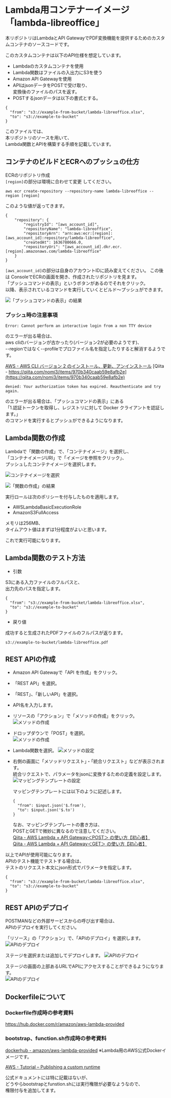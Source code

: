 # Lambda用コンテナーイメージ「lambda-libreoffice」  

本リポジトリはLambdaとAPI GatewayでPDF変換機能を提供するためのカスタムコンテナのソースコードです。  

このカスタムコンテナは以下のAPI仕様を想定しています。

* Lambdaのカスタムコンテナを使用  
* Lambda関数はファイルの入出力にS3を使う  
* Amazon API Gatewayを使用    
* APIはjsonデータをPOSTで受け取り、    
  変換後のファイルのパスを返す。
* POSTするjsonデータは以下の書式とする。  
```
{
  "from": "s3://example-from-bucket/lambda-libreoffice.xlsx",
  "to": "s3://example-to-bucket"
}
```
  
このファイルでは、  
本リポジトリのソースを用いて、  
Lambda関数とAPIを構築する手順を記載しています。  

## コンテナのビルドとECRへのプッシュの仕方

ECRのリポジトリ作成  
```[region]```の部分は環境に合わせて変更 してください。  

```
aws ecr create-repository --repository-name lambda-libreoffice --region [region]
```

このような値が返ってきます。  

```
{
    "repository": {
        "registryId": "[aws_account_id]", 
        "repositoryName": "lambda-libreoffice", 
        "repositoryArn": "arn:aws:ecr:[region]:[aws_account_id]:repository/lambda-libreoffice", 
        "createdAt": 1636780666.0, 
        "repositoryUri": "[aws_account_id].dkr.ecr.[region].amazonaws.com/lambda-libreoffice"
    }
}
```


```[aws_account_id]```の部分は自身のアカウントIDに読み変えてください。
この後は ConsoleでECRの画面を開き、作成されたリポジトリを見ます。  
「プッシュコマンドの表示」というボタンがあるのでそれをクリック。  
以降、表示されているコマンドを実行していくとビルド〜プッシュができます。  

![「プッシュコマンドの表示」の結果](readme_img/ECR-push-command.png)

### プッシュ時の注意事項

```
Error: Cannot perform an interactive login from a non TTY device
```

のエラーが出る場合は、  
aws cliのバージョンが古かったり(バージョン2が必要のようです)、  
--regionではなく--profileでプロファイル名を指定したりすると解消するようです。  
  
[AWS - AWS CLI バージョン 2 のインストール、更新、アンインストール](https://docs.aws.amazon.com/ja_jp/cli/latest/userguide/install-cliv2.html)
[Qiita - https://qiita.com/nomi3/items/970b340caab59e8afb2e](https://qiita.com/nomi3/items/970b340caab59e8afb2e)

```
denied: Your authorization token has expired. Reauthenticate and try again.
```
のエラーが出る場合は、「プッシュコマンドの表示」にある  
「1.認証トークンを取得し、レジストリに対して Docker クライアントを認証します。」  
のコマンドを実行するとプッシュができるようになります。  

## Lambda関数の作成

Lambdaで「関数の作成」で、「コンテナイメージ」を選択し、  
「コンテナイメージURI」で「イメージを参照をクリック」、  
プッシュしたコンテナイメージを選択します。

![コンテナイメージを選択](readme_img/Lambda_1.png)  

![「関数の作成」の結果](readme_img/Lambda_2.png)

実行ロールは次のポリシーを付与したものを適用します。  

* AWSLambdaBasicExecutionRole 
* AmazonS3FullAccess
  
メモリは256MB、  
タイムアウト値はまずは1分程度がよいと思います。

これで実行可能になります。

## Lambda関数のテスト方法

* 引数

S3にある入力ファイルのフルパスと、  
出力先のパスを指定します。
```
{
  "from": "s3://example-from-bucket/lambda-libreoffice.xlsx",
  "to": "s3://example-to-bucket"
}
```

* 戻り値  
  
成功すると生成されたPDFファイルのフルパスが返ります。

```
s3://example-to-bucket/lambda-libreoffice.pdf
```

## REST APIの作成

* Amazon API Gatewayで「API を作成」をクリック。  
* 「REST API」を選択。 
* 「REST」、「新しいAPI」を選択。
*  API名を入力します。

* リソースの「アクション」で「メソッドの作成」をクリック。
  ![メソッドの作成](readme_img/RESTAPI_1.png)

* ドロップダウンで「POST」を選択。  
  ![メソッドの作成](readme_img/RESTAPI_2.png)

* Lambda関数を選択。 
  ![メソッドの設定](readme_img/RESTAPI_3.png)

* 右側の画面に「メソッドリクエスト」・「統合リクエスト」などが表示されます。  
  統合リクエストで、パラメータをjsonに変換するための定義を設定します。  
  ![マッピングテンプレートの設定](readme_img/RESTAPI_4.png)

  マッピングテンプレートには以下のように記述します。
  ```
  {
    "from": $input.json('$.from'),
    "to": $input.json('$.to')
  }
  ```

  なお、マッピングテンプレートの書き方は、  
  POSTとGETで微妙に異なるので注意してください。    
  [Qiita - AWS Lambda + API Gateway＜POST＞ の使い方【初心者】](https://qiita.com/koshi_an/items/98b12216a69258358d37)  
  [Qiita - AWS Lambda + API Gateway＜GET＞ の使い方【初心者】](https://qiita.com/koshi_an/items/fd1b97b35e52bab5f7e9)



以上でAPIが使用可能になります。  
APIのテスト機能でテストする場合は、  
テストのリクエスト本文にjson形式でパラメータを指定します。
```
{
  "from": "s3://example-from-bucket/lambda-libreoffice.xlsx",
  "to": "s3://example-to-bucket"
}
```

## REST APIのデプロイ

POSTMANなどの外部サービスからの呼び出す場合は、  
APIのデプロイを実行してください。  

「リソース」の「アクション」で、「APIのデプロイ」を選択します。  
![APIのデプロイ](readme_img/DEPLOY_1.png)
  
ステージを選択または追加してデプロイします。
![APIのデプロイ](readme_img/DEPLOY_2.png)

ステージの画面の上部あるURLでAPIにアクセスすることができるようになります。  
![APIのデプロイ](readme_img/DEPLOY_3.png)



## Dockerfileについて

### Dockerfile作成時の参考資料
https://hub.docker.com/r/amazon/aws-lambda-provided

### bootstrap、function.sh作成時の参考資料
[dockerhub - amazon/aws-lambda-provided](https://docs.aws.amazon.com/lambda/) 
※Lambda用のAWS公式Dockerイメージです。  
 
[AWS - Tutorial – Publishing a custom runtime](latest/dg/runtimes-walkthrough.html)

公式ドキュメントには特に記載はないが、  
どうやらbootstrapとfunstion.shには実行権限が必要なようなので、  
権限付与を追加してます。  
